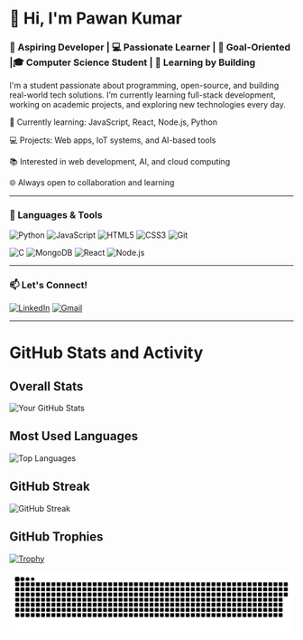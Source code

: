 # 👋 Hi, I'm Pawan Kumar

### 🌱 Aspiring Developer | 💻 Passionate Learner | 🎯 Goal-Oriented |🎓 Computer Science Student  |    🚀 Learning by Building

I'm a student passionate about programming, open-source, and building real-world tech solutions. I’m currently learning full-stack development, working on academic projects, and exploring new technologies every day.

🌱 Currently learning: JavaScript, React, Node.js, Python

💻 Projects: Web apps, IoT systems, and AI-based tools

📚 Interested in web development, AI, and cloud computing

🌐 Always open to collaboration and learning

---

### 🔧 Languages & Tools
![Python](https://img.shields.io/badge/-Python-333333?style=flat&logo=python)
![JavaScript](https://img.shields.io/badge/-JavaScript-333333?style=flat&logo=javascript)
![HTML5](https://img.shields.io/badge/-HTML5-333333?style=flat&logo=html5)
![CSS3](https://img.shields.io/badge/-CSS3-333333?style=flat&logo=css3)
![Git](https://img.shields.io/badge/-Git-333333?style=flat&logo=git)

![C](https://img.shields.io/badge/-C-333333?style=flat&logo=c)
![MongoDB](https://img.shields.io/badge/-MongoDB-333333?style=flat&logo=mongodb)
![React](https://img.shields.io/badge/-React-333333?style=flat&logo=react)
![Node.js](https://img.shields.io/badge/-Node.js-333333?style=flat&logo=node.js)
<!-- Add or remove badges as appropriate -->

---


### 📫 Let's Connect!
[![LinkedIn](https://img.shields.io/badge/-LinkedIn-0A66C2?style=flat&logo=linkedin&logoColor=white)](https://www.linkedin.com/in/pawan-kumar-n/)
[![Gmail](https://img.shields.io/badge/-Email-D14836?style=flat&logo=gmail&logoColor=white)](mailto:kumarpawan49995@gmail.com)

---
# GitHub Stats and Activity

## Overall Stats

![Your GitHub Stats](https://github-readme-stats.vercel.app/api?username=pawan-25k&show_icons=true&theme=tokyonight)

## Most Used Languages

![Top Languages](https://github-readme-stats.vercel.app/api/top-langs/?username=pawan-25k&layout=compact&theme=radical)

## GitHub Streak

![GitHub Streak](https://github-readme-streak-stats.herokuapp.com/?user=pawan-25k&theme=github-dark)


## GitHub Trophies

[![Trophy](https://github-profile-trophy.vercel.app/?username=pawan-25k&theme=darkhub&no-frame=true&margin-w=15)](https://github.com/ryo-ma/github-profile-trophy)


<picture>
  <source media="(prefers-color-scheme: dark)" srcset="https://raw.githubusercontent.com/pawan-25k/pawan-25k/output/github-snake-dark.svg" />
  <source media="(prefers-color-scheme: light)" srcset="https://raw.githubusercontent.com/pawan-25k/pawan-25k/output/github-snake.svg" />
  <img alt="github-snake" src="https://raw.githubusercontent.com/pawan-25k/pawan-25k/output/github-snake.svg" />
</picture>